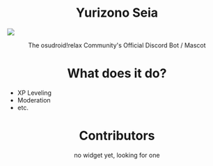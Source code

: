 <h1 align="center">Yurizono Seia</h1>

![](https://media.discordapp.net/attachments/1244130808680153098/1244130809447841792/Yurizono_Seia_-_odr_Next_Project.png?ex=6653fe9b&is=6652ad1b&hm=ad48c11ffc8299307618f2e5afece3dadf30ace3baff47481511f2bb21439470&)
<p align="center">The osudroid!relax Community's Official Discord Bot / Mascot
</p>

<h1 align="center">What does it do?</h1>

- XP Leveling
- Moderation
- etc.

<h1 align="center">Contributors</h1>
<p align="center">no widget yet, looking for one</p>
